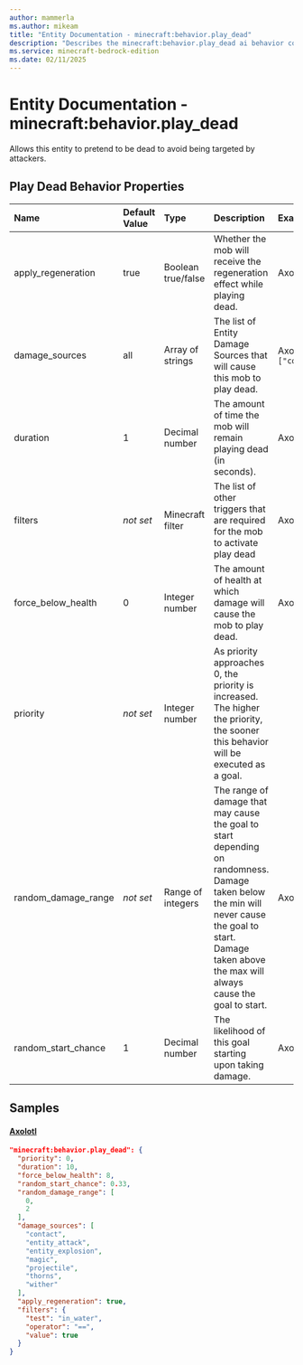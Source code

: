 ```yaml
---
author: mammerla
ms.author: mikeam
title: "Entity Documentation - minecraft:behavior.play_dead"
description: "Describes the minecraft:behavior.play_dead ai behavior component"
ms.service: minecraft-bedrock-edition
ms.date: 02/11/2025 
---
```


# Entity Documentation - minecraft:behavior.play_dead

Allows this entity to pretend to be dead to avoid being targeted by attackers.


## Play Dead Behavior Properties

|Name       |Default Value |Type |Description |Example Values |
|:----------|:-------------|:----|:-----------|:------------- |
| apply_regeneration | true | Boolean true/false | Whether the mob will receive the regeneration effect while playing dead. | Axolotl: `true` | 
| damage_sources | all | Array of strings | The list of Entity Damage Sources that will cause this mob to play dead. | Axolotl: `["contact","entity_attack","entity_explosion","magic","projectile","thorns","wither"]` | 
| duration | 1 | Decimal number | The amount of time the mob will remain playing dead (in seconds). | Axolotl: `10` | 
| filters | *not set* | Minecraft filter | The list of other triggers that are required for the mob to activate play dead | Axolotl: `{"test":"in_water","operator":"==","value":true}` | 
| force_below_health | 0 | Integer number | The amount of health at which damage will cause the mob to play dead. | Axolotl: `8` | 
| priority | *not set* | Integer number | As priority approaches 0, the priority is increased. The higher the priority, the sooner this behavior will be executed as a goal. |  | 
| random_damage_range | *not set* | Range of integers | The range of damage that may cause the goal to start depending on randomness. Damage taken below the min will never cause the goal to start. Damage taken above the max will always cause the goal to start. | Axolotl: `[0,2]` | 
| random_start_chance | 1 | Decimal number | The likelihood of this goal starting upon taking damage. | Axolotl: `0.33` | 

## Samples

#### [Axolotl](https://github.com/Mojang/bedrock-samples/tree/preview/behavior_pack/entities/axolotl.json)


```json
"minecraft:behavior.play_dead": {
  "priority": 0,
  "duration": 10,
  "force_below_health": 8,
  "random_start_chance": 0.33,
  "random_damage_range": [
    0,
    2
  ],
  "damage_sources": [
    "contact",
    "entity_attack",
    "entity_explosion",
    "magic",
    "projectile",
    "thorns",
    "wither"
  ],
  "apply_regeneration": true,
  "filters": {
    "test": "in_water",
    "operator": "==",
    "value": true
  }
}
```

